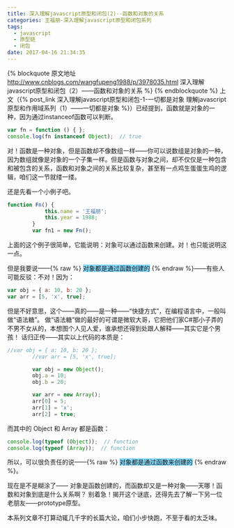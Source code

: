 ```yaml
---
title: 深入理解javascript原型和闭包(2)--函数和对象的关系
categories: 王福朋-深入理解javascript原型和闭包系列
tags:
  - javascript
  - 原型链
  - 闭包
date: 2017-04-16 21:34:35
---
```

{% blockquote 原文地址 http://www.cnblogs.com/wangfupeng1988/p/3978035.html 深入理解javascript原型和闭包（2）——函数和对象的关系 %}
{% endblockquote %}
上文（{% post_link 深入理解javascript原型和闭包-1-一切都是对象 理解javascript原型和作用域系列（1）——一切都是对象 %}）已经提到，函数就是对象的一种，因为通过instanceof函数可以判断。
```javascript
var fn = function () { };
console.log(fn instanceof Object);  // true
```
对！函数是一种对象，但是函数却不像数组一样——你可以说数组是对象的一种，因为数组就像是对象的一个子集一样。但是函数与对象之间，却不仅仅是一种包含和被包含的关系，函数和对象之间的关系比较复杂，甚至有一点鸡生蛋蛋生鸡的逻辑，咱们这一节就缕一缕。

还是先看一个小例子吧。
```javascript
function Fn() {
            this.name = '王福朋';
            this.year = 1988;
        }
        var fn1 = new Fn();
 ```
 上面的这个例子很简单，它能说明：对象可以通过函数来创建。对！也只能说明这一点。

 但是我要说——{% raw %}
            <span style="background-color: #87daff;">对象都是通过函数创建的</span>
        {% endraw %}——有些人可能反驳：不对！因为：
```javascript
var obj = { a: 10, b: 20 };
var arr = [5, 'x', true];
```
但是不好意思，这个——真的——是一种——“快捷方式”，在编程语言中，一般叫做“语法糖”。
做“语法糖”做的最好的可谓是微软大哥，它把他们家C#那小子弄的不男不女从的，本想图个人见人爱，谁承想还得到处跟人解释——其实它是个男孩！
话归正传——其实以上代码的本质是：
```javascript
//var obj = { a: 10, b: 20 };
        //var arr = [5, 'x', true];

        var obj = new Object();
        obj.a = 10;
        obj.b = 20;

        var arr = new Array();
        arr[0] = 5;
        arr[1] = 'x';
        arr[2] = true;
```
而其中的 Object 和 Array 都是函数：
```javascript
console.log(typeof (Object));  // function
console.log(typeof (Array));  // function
```
所以，可以很负责任的说——{% raw %}
                         <span style="background-color: #87daff;">对象都是通过函数来创建的</span>
                     {% endraw %}。
<!-- more -->

现在是不是糊涂了—— 对象是函数创建的，而函数却又是一种对象——天哪！函数和对象到底是什么关系啊？
别着急！揭开这个谜底，还得先去了解一下另一位老朋友——prototype原型。

本系列文章不打算动辄几千字的长篇大论，咱们小步快跑，不至于看的太乏味。